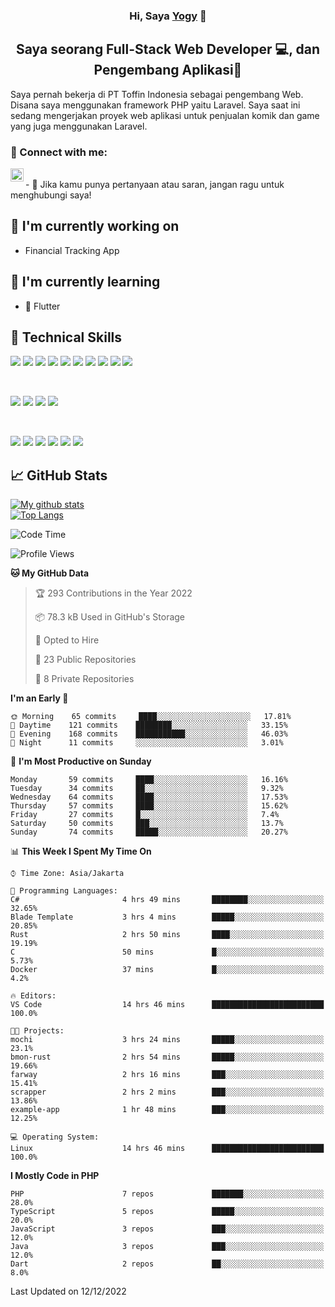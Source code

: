 <h3 align="center">
Hi, Saya <a href="#" target="_blank" rel="noreferrer">Yogy</a> 👋
</h3>

<h2 align="center">
Saya seorang Full-Stack Web Developer 💻, dan Pengembang Aplikasi📱
</h2>

Saya pernah bekerja di PT Toffin Indonesia sebagai pengembang Web. Disana saya menggunakan framework PHP yaitu Laravel. Saya saat ini sedang mengerjakan proyek web aplikasi untuk penjualan komik dan game yang juga menggunakan Laravel.

### 🤝 Connect with me:

<a href="https://www.linkedin.com/in/yogyphang/"><img align="left" src="https://raw.githubusercontent.com/yushi1007/yushi1007/main/images/linkedin.svg" alt="Nothing628 | LinkedIn" width="21px"/></a>
<!-- <a href="https://instagram.com/yushi.95"><img align="left" src="https://raw.githubusercontent.com/yushi1007/yushi1007/main/images/instagram.svg" alt="Nothing628 | Instagram" width="21px"/></a> -->
</br>
- 💬 Jika kamu punya pertanyaan atau saran, jangan ragu untuk menghubungi saya!

## 🔭 I'm currently working on

- Financial Tracking App

## 🌱 I'm currently learning

- 📱 Flutter

## 💼 Technical Skills

![](https://img.shields.io/badge/Code-Vue-informational?style=flat&logo=vue.js&color=4FC08D)
![](https://img.shields.io/badge/Code-React-informational?style=flat&logo=react&color=61DAFB)
![](https://img.shields.io/badge/Code-Redux-informational?style=flat&logo=Redux&color=764ABC)
![](https://img.shields.io/badge/Code-JavaScript-informational?style=flat&logo=JavaScript&color=F7DF1E)
![](https://img.shields.io/badge/Code-Typescript-informational?style=flat&logo=TypeScript&color=3178C6)
![](https://img.shields.io/badge/Code-HTML5-informational?style=flat&logo=HTML5&color=E34F26)
![](https://img.shields.io/badge/Code-PostgreSQL-informational?style=flat&logo=PostgreSQL&color=336791)
![](https://img.shields.io/badge/Code-SQLite-informational?style=flat&logo=SQLite&color=003B57)
![](https://img.shields.io/badge/Code-PHP-informational?style=flat&logo=php&color=777BB4)
![](https://img.shields.io/badge/Code-CSharp-informational?style=flat&logo=C%20Sharp&color=239120)

</br>

![](https://img.shields.io/badge/Style-Bootstrap-informational?style=flat&logo=Bootstrap&color=7952B3)
![](https://img.shields.io/badge/Style-CSS3-informational?style=flat&logo=CSS3&color=1572B6)
![](https://img.shields.io/badge/Style-styled--components-informational?style=flat&logo=styled-components&color=DB7093)
![](https://img.shields.io/badge/Style-Material--UI-informational?style=flat&logo=Material-UI&color=0081CB)


</br>

![](https://img.shields.io/badge/Tools-Figma-informational?style=flat&logo=Figma&color=F24E1E)
![](https://img.shields.io/badge/Tools-NPM-informational?style=flat&logo=NPM&color=CB3837)
![](https://img.shields.io/badge/Tools-Yarn-informational?style=flat&logo=Yarn&color=2C8EBB)
![](https://img.shields.io/badge/Tools-Postman-informational?style=flat&logo=Postman&color=FF6C37)
![](https://img.shields.io/badge/Tools-Git-informational?style=flat&logo=Git&color=F05032)
![](https://img.shields.io/badge/Tools-GitHub-informational?style=flat&logo=GitHub&color=181717)

## 📈 GitHub Stats 

[![My github stats](https://github-readme-stats.vercel.app/api?username=nothing628)](https://github.com/nothing628)
</br>
[![Top Langs](https://github-readme-stats.vercel.app/api/top-langs/?username=nothing628)](https://github.com/nothing628)
</br>

<!--START_SECTION:waka-->
![Code Time](http://img.shields.io/badge/Code%20Time-706%20hrs%2010%20mins-blue)

![Profile Views](http://img.shields.io/badge/Profile%20Views-0-blue)

**🐱 My GitHub Data** 

> 🏆 293 Contributions in the Year 2022
 > 
> 📦 78.3 kB Used in GitHub's Storage 
 > 
> 💼 Opted to Hire
 > 
> 📜 23 Public Repositories 
 > 
> 🔑 8 Private Repositories  
 > 
**I'm an Early 🐤** 

```text
🌞 Morning    65 commits     ████░░░░░░░░░░░░░░░░░░░░░   17.81% 
🌆 Daytime    121 commits    ████████░░░░░░░░░░░░░░░░░   33.15% 
🌃 Evening    168 commits    ███████████░░░░░░░░░░░░░░   46.03% 
🌙 Night      11 commits     ░░░░░░░░░░░░░░░░░░░░░░░░░   3.01%

```
📅 **I'm Most Productive on Sunday** 

```text
Monday       59 commits     ████░░░░░░░░░░░░░░░░░░░░░   16.16% 
Tuesday      34 commits     ██░░░░░░░░░░░░░░░░░░░░░░░   9.32% 
Wednesday    64 commits     ████░░░░░░░░░░░░░░░░░░░░░   17.53% 
Thursday     57 commits     ████░░░░░░░░░░░░░░░░░░░░░   15.62% 
Friday       27 commits     █░░░░░░░░░░░░░░░░░░░░░░░░   7.4% 
Saturday     50 commits     ███░░░░░░░░░░░░░░░░░░░░░░   13.7% 
Sunday       74 commits     █████░░░░░░░░░░░░░░░░░░░░   20.27%

```


📊 **This Week I Spent My Time On** 

```text
⌚︎ Time Zone: Asia/Jakarta

💬 Programming Languages: 
C#                       4 hrs 49 mins       ████████░░░░░░░░░░░░░░░░░   32.65% 
Blade Template           3 hrs 4 mins        █████░░░░░░░░░░░░░░░░░░░░   20.85% 
Rust                     2 hrs 50 mins       ████░░░░░░░░░░░░░░░░░░░░░   19.19% 
C                        50 mins             █░░░░░░░░░░░░░░░░░░░░░░░░   5.73% 
Docker                   37 mins             █░░░░░░░░░░░░░░░░░░░░░░░░   4.2%

🔥 Editors: 
VS Code                  14 hrs 46 mins      █████████████████████████   100.0%

🐱‍💻 Projects: 
mochi                    3 hrs 24 mins       █████░░░░░░░░░░░░░░░░░░░░   23.1% 
bmon-rust                2 hrs 54 mins       █████░░░░░░░░░░░░░░░░░░░░   19.66% 
farway                   2 hrs 16 mins       ███░░░░░░░░░░░░░░░░░░░░░░   15.41% 
scrapper                 2 hrs 2 mins        ███░░░░░░░░░░░░░░░░░░░░░░   13.86% 
example-app              1 hr 48 mins        ███░░░░░░░░░░░░░░░░░░░░░░   12.25%

💻 Operating System: 
Linux                    14 hrs 46 mins      █████████████████████████   100.0%

```

**I Mostly Code in PHP** 

```text
PHP                      7 repos             ███████░░░░░░░░░░░░░░░░░░   28.0% 
TypeScript               5 repos             █████░░░░░░░░░░░░░░░░░░░░   20.0% 
JavaScript               3 repos             ███░░░░░░░░░░░░░░░░░░░░░░   12.0% 
Java                     3 repos             ███░░░░░░░░░░░░░░░░░░░░░░   12.0% 
Dart                     2 repos             ██░░░░░░░░░░░░░░░░░░░░░░░   8.0%

```



 Last Updated on 12/12/2022
<!--END_SECTION:waka-->

<!--
Saya 
I love the entire process of developing creative websites. I love the challenge of finding caches and spending time to meet new people. Learning how people hide things and where people are likely to look.

**nothing628/nothing628** is a ✨ _special_ ✨ repository because its `README.md` (this file) appears on your GitHub profile.

Here are some ideas to get you started:

- 🔭 I’m currently working on ...
- 🌱 I’m currently learning ...
- 👯 I’m looking to collaborate on ...
- 🤔 I’m looking for help with ...
- 💬 Ask me about ...
- 📫 How to reach me: ...
- 😄 Pronouns: ...
- ⚡ Fun fact: ...
-->
